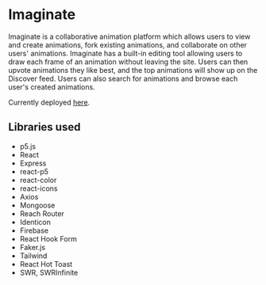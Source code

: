 # Imaginate

Imaginate is a collaborative animation platform which allows users to view and create animations, fork existing animations, and collaborate on other users' animations. Imaginate has a built-in editing tool allowing users to draw each frame of an animation without leaving the site. Users can then upvote animations they like best, and the top animations will show up on the Discover feed. Users can also search for animations and browse each user's created animations.

Currently deployed [here](https://imaginate0.herokuapp.com).

## Libraries used

- p5.js
- React
- Express
- react-p5
- react-color
- react-icons
- Axios
- Mongoose
- Reach Router
- Identicon
- Firebase
- React Hook Form
- Faker.js
- Tailwind
- React Hot Toast
- SWR, SWRInfinite
